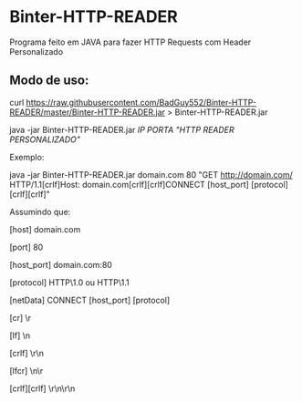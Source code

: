 # Binter-HTTP-READER
Programa feito em JAVA para fazer HTTP Requests com Header Personalizado

## Modo de uso:

curl https://raw.githubusercontent.com/BadGuy552/Binter-HTTP-READER/master/Binter-HTTP-READER.jar > Binter-HTTP-READER.jar

java -jar Binter-HTTP-READER.jar *IP* *PORTA* *"HTTP READER PERSONALIZADO"*

Exemplo:

java -jar Binter-HTTP-READER.jar domain.com 80 "GET http://domain.com/ HTTP/1.1[crlf]Host: domain.com[crlf][crlf]CONNECT [host_port] [protocol][crlf][crlf]"

Assumindo que:

[host] 	domain.com

[port] 	80

[host_port] 	domain.com:80	

[protocol] 	HTTP\1.0 ou HTTP\1.1 

[netData] 	CONNECT [host_port] [protocol] 	

[cr] 	\r 	

[lf] 	\n 	

[crlf] 	\r\n 

[lfcr] 	\n\r 	

[crlf][crlf] 	\r\n\r\n 	
